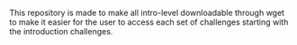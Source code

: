 This repository is made to make all intro-level downloadable through wget to make it easier for the user to access each set of challenges starting with the introduction challenges.
